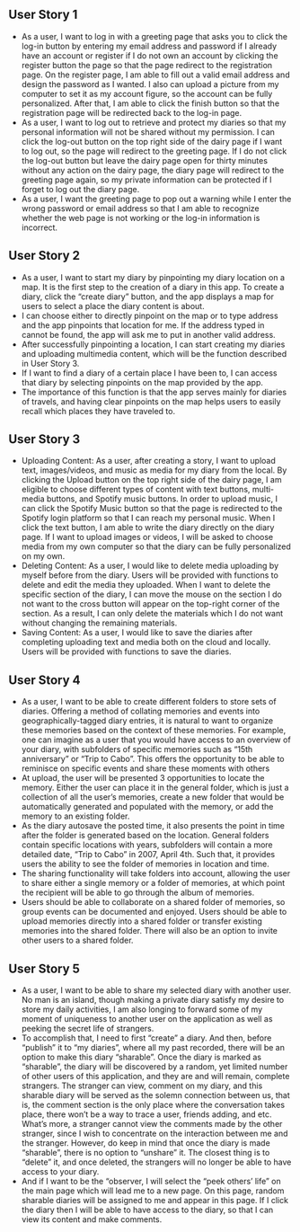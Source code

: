 ## User Story 1
- As a user, I want to log in with a greeting page that asks you to click the log-in button by entering my email address and password if I already have an account or register if I do not own an account by clicking the register button the page so that the page redirect to the registration page. On the register page, I am able to fill out a valid email address and design the password as I wanted. I also can upload a picture from my computer to set it as my account figure, so the account can be fully personalized. After that, I am able to click the finish button so that the registration page will be redirected back to the log-in page. 
- As a user, I want to log out to retrieve and protect my diaries so that my personal information will not be shared without my permission. I can click the log-out button on the top right side of the dairy page if I want to log out, so the page will redirect to the greeting page. If I do not click the log-out button but leave the dairy page open for thirty minutes without any action on the dairy page, the diary page will redirect to the greeting page again, so my private information can be protected if I forget to log out the diary page.
- As a user, I want the greeting page to pop out a warning while I enter the wrong password or email address so that I am able to recognize whether the web page is not working or the log-in information is incorrect.

## User Story 2
- As a user, I want to start my diary by pinpointing my diary location on a map. It is the first step to the creation of a diary in this app. To create a diary, click the “create diary” button, and the app displays a map for users to select a place the diary content is about. 
- I can choose either to directly pinpoint on the map or to type address and the app pinpoints that location for me. If the address typed in cannot be found, the app will ask me to put in another valid address.
- After successfully pinpointing a location, I can start creating my diaries and uploading multimedia content, which will be the function described in User Story 3.
- If I want to find a diary of a certain place I have been to, I can access that diary by selecting pinpoints on the map provided by the app.
- The importance of this function is that the app serves mainly for diaries of travels, and having clear pinpoints on the map helps users to easily recall which places they have traveled to.

## User Story 3
- Uploading Content: As a user, after creating a story, I want to upload text, images/videos, and music as media for my diary from the local. By clicking the Upload button on the top right side of the dairy page, I am eligible to choose different types of content with text buttons, multi-media buttons, and Spotify music buttons. In order to upload music, I can click the Spotify Music button so that the page is redirected to the Spotify login platform so that I can reach my personal music. When I click the text button, I am able to write the diary directly on the diary page. If I want to upload images or videos, I will be asked to choose media from my own computer so that the diary can be fully personalized on my own.
- Deleting Content: As a user, I would like to delete media uploading by myself before from the diary. Users will be provided with functions to delete and edit the media they uploaded. When I want to delete the specific section of the diary, I can move the mouse on the section I do not want to the cross button will appear on the top-right corner of the section. As a result, I can only delete the materials which I do not want without changing the remaining materials.
- Saving Content: As a user, I would like to save the diaries after completing uploading text and media both on the cloud and locally. Users will be provided with functions to save the diaries. 

## User Story 4
- As a user, I want to be able to create different folders to store sets of diaries. Offering a method of collating memories and events into geographically-tagged diary entries, it is natural to want to organize these memories based on the context of these memories. For example, one can imagine as a user that you would have access to an overview of your diary, with subfolders of specific memories such as “15th anniversary” or “Trip to Cabo”. This offers the opportunity to be able to reminisce on specific events and share these moments with others
- At upload, the user will be presented 3 opportunities to locate the memory. Either the user can place it in the general folder, which is just a collection of all the user’s memories, create a new folder that would be automatically generated and populated with the memory, or add the memory to an existing folder. 
- As the diary autosave the posted time, it also presents the point in time after the folder is generated based on the location. General folders contain specific locations with years, subfolders will contain a more detailed date, “Trip to Cabo” in 2007, April 4th. Such that, it provides users the ability to see the folder of memories in location and time. 
- The sharing functionality will take folders into account, allowing the user to share either a single memory or a folder of memories, at which point the recipient will be able to go through the album of memories. 
- Users should be able to collaborate on a shared folder of memories, so group events can be documented and enjoyed. Users should be able to upload memories directly into a shared folder or transfer existing memories into the shared folder. There will also be an option to invite other users to a shared folder.

## User Story 5
- As a user, I want to be able to share my selected diary with another user. No man is an island, though making a private diary satisfy my desire to store my daily activities, I am also longing to forward some of my moment of uniqueness to another user on the application as well as peeking the secret life of strangers. 
- To accomplish that, I need to first “create” a diary. And then, before “publish” it to “my diaries”, where all my past recorded, there will be an option to make this diary “sharable”. Once the diary is marked as “sharable”, the diary will be discovered by a random, yet limited number of other users of this application, and they are and will remain, complete strangers. The stranger can view, comment on my diary, and this sharable diary will be served as the solemn connection between us, that is, the comment section is the only place where the conversation takes place, there won’t be a way to trace a user, friends adding, and etc. What’s more, a stranger cannot view the comments made by the other stranger, since I wish to concentrate on the interaction between me and the stranger. However, do keep in mind that once the diary is made “sharable”, there is no option to “unshare” it. The closest thing is to “delete” it, and once deleted, the strangers will no longer be able to have access to your diary.
- And if I want to be the “observer, I will select the “peek others’ life” on the main page which will lead me to a new page. On this page, random sharable diaries will be assigned to me and appear in this page. If I click the diary then I will be able to have access to the diary, so that I can view its content and make comments.
